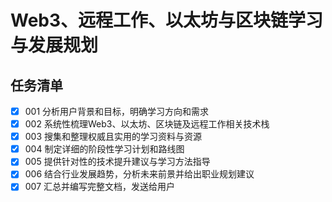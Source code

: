# Web3、远程工作、以太坊与区块链学习与发展规划

## 任务清单

- [x] 001 分析用户背景和目标，明确学习方向和需求
- [x] 002 系统性梳理Web3、以太坊、区块链及远程工作相关技术栈
- [x] 003 搜集和整理权威且实用的学习资料与资源
- [x] 004 制定详细的阶段性学习计划和路线图
- [x] 005 提供针对性的技术提升建议与学习方法指导
- [x] 006 结合行业发展趋势，分析未来前景并给出职业规划建议
- [x] 007 汇总并编写完整文档，发送给用户
